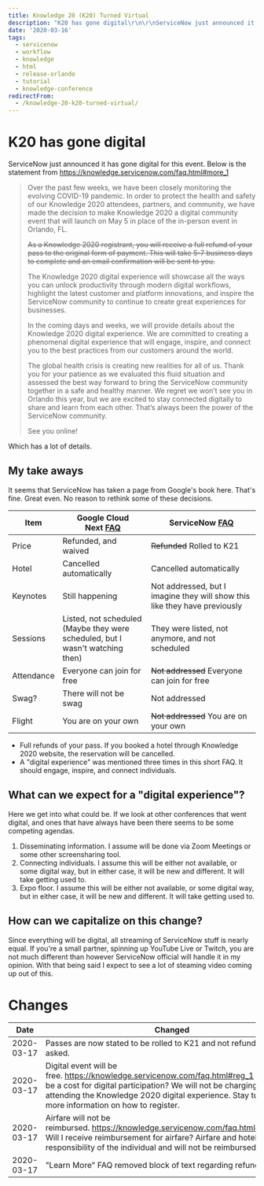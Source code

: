 ```yaml
---
title: Knowledge 20 (K20) Turned Virtual
description: "K20 has gone digital\r\n\r\nServiceNow just announced it has gone digital for this event. Below is the statement from\_<https://knowledge.servicenow.com/faq.html#..."
date: '2020-03-16'
tags:
  - servicenow
  - workflow
  - knowledge
  - html
  - release-orlando
  - tutorial
  - knowledge-conference
redirectFrom:
  - /knowledge-20-k20-turned-virtual/
---
```


<!--StartFragment-->

# K20 has gone digital

ServiceNow just announced it has gone digital for this event. Below is the statement from <https://knowledge.servicenow.com/faq.html#more_1>

> Over the past few weeks, we have been closely monitoring the evolving COVID-19 pandemic. In order to protect the health and safety of our Knowledge 2020 attendees, partners, and community, we have made the decision to make Knowledge 2020 a digital community event that will launch on May 5 in place of the in-person event in Orlando, FL.
>
> ~~As a Knowledge 2020 registrant, you will receive a full refund of your pass to the original form of payment. This will take 5-7 business days to complete and an email confirmation will be sent to you.~~
>
> The Knowledge 2020 digital experience will showcase all the ways you can unlock productivity through modern digital workflows, highlight the latest customer and platform innovations, and inspire the ServiceNow community to continue to create great experiences for businesses.
>
> In the coming days and weeks, we will provide details about the Knowledge 2020 digital experience. We are committed to creating a phenomenal digital experience that will engage, inspire, and connect you to the best practices from our customers around the world.
>
> The global health crisis is creating new realities for all of us. Thank you for your patience as we evaluated this fluid situation and assessed the best way forward to bring the ServiceNow community together in a safe and healthy manner. We regret we won’t see you in Orlando this year, but we are excited to stay connected digitally to share and learn from each other. That’s always been the power of the ServiceNow community.
>
> See you online!

Which has a lot of details.

## My take aways

It seems that ServiceNow has taken a page from Google's book here. That's fine. Great even. No reason to rethink some of these decisions.

| Item       | Google Cloud Next [FAQ](https://cloud.withgoogle.com/next/sf/faq)             | ServiceNow [FAQ](https://knowledge.servicenow.com/faq.html#hotel_1)        |
| ---------- | ----------------------------------------------------------------------------- | -------------------------------------------------------------------------- |
| Price      | Refunded, and waived                                                          | ~~Refunded~~ Rolled to K21                                                 |
| Hotel      | Cancelled automatically                                                       | Cancelled automatically                                                    |
| Keynotes   | Still happening                                                               | Not addressed, but I imagine they will show this like they have previously |
| Sessions   | Listed, not scheduled (Maybe they were scheduled, but I wasn't watching then) | They were listed, not anymore, and not scheduled                           |
| Attendance | Everyone can join for free                                                    | ~~Not addressed~~ Everyone can join for free                               |
| Swag?      | There will not be swag                                                        | Not addressed                                                              |
| Flight     | You are on your own                                                           | ~~Not addressed~~ You are on your own                                      |

* Full refunds of your pass. If you booked a hotel through Knowledge 2020 website, the reservation will be cancelled.
* A "digital experience" was mentioned three times in this short FAQ. It should engage, inspire, and connect individuals.

## What can we expect for a "digital experience"?

Here we get into what could be. If we look at other conferences that went digital, and ones that have always have been there seems to be some competing agendas.

1. Disseminating information. I assume will be done via Zoom Meetings or some other screensharing tool.
2. Connecting individuals. I assume this will be either not available, or some digital way, but in either case, it will be new and different. It will take getting used to.
3. Expo floor. I assume this will be either not available, or some digital way, but in either case, it will be new and different. It will take getting used to.

## How can we capitalize on this change?

Since everything will be digital, all streaming of ServiceNow stuff is nearly equal. If you're a small partner, spinning up YouTube Live or Twitch, you are not much different than however ServiceNow official will handle it in my opinion. With that being said I expect to see a lot of steaming video coming up out of this.

# Changes

| Date       | Changed                                                                                                                                                                                                                                                        |
| ---------- | -------------------------------------------------------------------------------------------------------------------------------------------------------------------------------------------------------------------------------------------------------------- |
| 2020-03-17 | Passes are now stated to be rolled to K21 and not refunded unless asked.                                                                                                                                                                                       |
| 2020-03-17 | Digital event will be free. <https://knowledge.servicenow.com/faq.html#reg_1> Will there be a cost for digital participation? We will not be charging for attending the Knowledge 2020 digital experience. Stay tuned for more information on how to register. |
| 2020-03-17 | Airfare will not be reimbursed. <https://knowledge.servicenow.com/faq.html#speaker_1> Will I receive reimbursement for airfare? Airfare and hotel is the sole responsibility of the individual and will not be reimbursed.                                     |
| 2020-03-17 | "Learn More" FAQ removed block of text regarding refunds.                                                                                                                                                                                                      |

<!--EndFragment-->